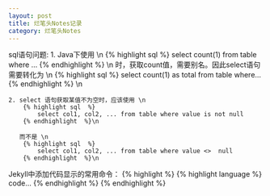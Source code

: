 ```yaml
---
layout: post
title: 烂笔头Notes记录
category: 烂笔头Notes
---
```

sql语句问题:
	1. Java下使用 \n 
		{% highlight sql  %}
			select count(1) from table where …
		{% endhighlight  %} \n
	   时，获取count值，需要别名。因此select语句需要转化为 \n
		{% highlight sql  %}
			select count(1) as total from table where…
		{% endhighlight  %} \n

	2. select 语句获取某值不为空时，应该使用 \n
		{% highlight sql  %}
			select col1, col2, ... from table where value is not null
		{% endhighlight  %}\n

	   而不是 \n
		{% highlight sql  %}
			select col1, col2, ... from table where value <>  null
		{% endhighlight  %}\n

Jekyll中添加代码显示的常用命令：
	{% highlight %}
	\{\% highlight language \%\}
		code...
	\{\% endhighlight \%\}
	{% endhighlight %}



